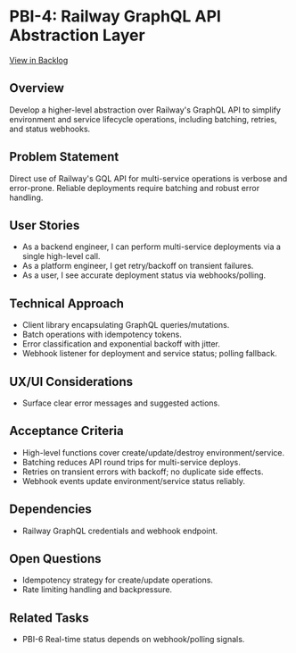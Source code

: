 # PBI-4: Railway GraphQL API Abstraction Layer

[View in Backlog](../backlog.md#user-content-4)

## Overview
Develop a higher-level abstraction over Railway's GraphQL API to simplify environment and service lifecycle operations, including batching, retries, and status webhooks.

## Problem Statement
Direct use of Railway's GQL API for multi-service operations is verbose and error-prone. Reliable deployments require batching and robust error handling.

## User Stories
- As a backend engineer, I can perform multi-service deployments via a single high-level call.
- As a platform engineer, I get retry/backoff on transient failures.
- As a user, I see accurate deployment status via webhooks/polling.

## Technical Approach
- Client library encapsulating GraphQL queries/mutations.
- Batch operations with idempotency tokens.
- Error classification and exponential backoff with jitter.
- Webhook listener for deployment and service status; polling fallback.

## UX/UI Considerations
- Surface clear error messages and suggested actions.

## Acceptance Criteria
- High-level functions cover create/update/destroy environment/service.
- Batching reduces API round trips for multi-service deploys.
- Retries on transient errors with backoff; no duplicate side effects.
- Webhook events update environment/service status reliably.

## Dependencies
- Railway GraphQL credentials and webhook endpoint.

## Open Questions
- Idempotency strategy for create/update operations.
- Rate limiting handling and backpressure.

## Related Tasks
- PBI-6 Real-time status depends on webhook/polling signals.
